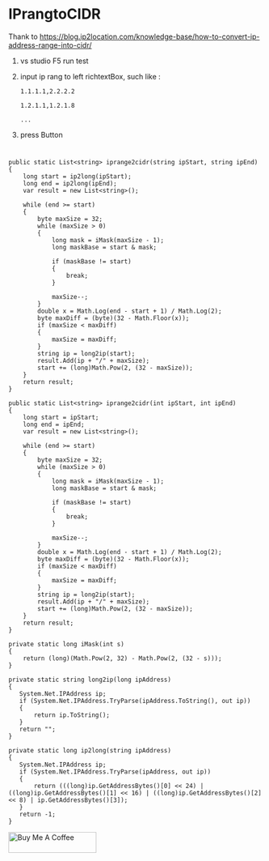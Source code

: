 # IPrangtoCIDR 
Thank to https://blog.ip2location.com/knowledge-base/how-to-convert-ip-address-range-into-cidr/

1. vs studio F5 run test
2. input ip rang to left richtextBox, such like :

   `1.1.1.1,2.2.2.2`
   
    `1.2.1.1,1.2.1.8`
    
    `...`
3. press Button
#

```
public static List<string> iprange2cidr(string ipStart, string ipEnd)
{
    long start = ip2long(ipStart);
    long end = ip2long(ipEnd);
    var result = new List<string>();
 
    while (end >= start)
    {
        byte maxSize = 32;
        while (maxSize > 0)
        {
            long mask = iMask(maxSize - 1);
            long maskBase = start & mask;
 
            if (maskBase != start)
            {
                break;
            }
 
            maxSize--;
        }
        double x = Math.Log(end - start + 1) / Math.Log(2);
        byte maxDiff = (byte)(32 - Math.Floor(x));
        if (maxSize < maxDiff)
        {
            maxSize = maxDiff;
        }
        string ip = long2ip(start);
        result.Add(ip + "/" + maxSize);
        start += (long)Math.Pow(2, (32 - maxSize));
    }
    return result;
}
```
``` 
public static List<string> iprange2cidr(int ipStart, int ipEnd)
{
    long start = ipStart;
    long end = ipEnd;
    var result = new List<string>();
 
    while (end >= start)
    {
        byte maxSize = 32;
        while (maxSize > 0)
        {
            long mask = iMask(maxSize - 1);
            long maskBase = start & mask;
 
            if (maskBase != start)
            {
                break;
            }
 
            maxSize--;
        }
        double x = Math.Log(end - start + 1) / Math.Log(2);
        byte maxDiff = (byte)(32 - Math.Floor(x));
        if (maxSize < maxDiff)
        {
            maxSize = maxDiff;
        }
        string ip = long2ip(start);
        result.Add(ip + "/" + maxSize);
        start += (long)Math.Pow(2, (32 - maxSize));
    }
    return result;
}

```
```
private static long iMask(int s)
{
    return (long)(Math.Pow(2, 32) - Math.Pow(2, (32 - s)));
}
 ```
 ```
private static string long2ip(long ipAddress)
{
    System.Net.IPAddress ip;
    if (System.Net.IPAddress.TryParse(ipAddress.ToString(), out ip))
    {
        return ip.ToString();
    }
    return "";
}
 ```
 ```
private static long ip2long(string ipAddress)
{
    System.Net.IPAddress ip;
    if (System.Net.IPAddress.TryParse(ipAddress, out ip))
    {
        return (((long)ip.GetAddressBytes()[0] << 24) | ((long)ip.GetAddressBytes()[1] << 16) | ((long)ip.GetAddressBytes()[2] << 8) | ip.GetAddressBytes()[3]);
    }
    return -1;
}
```



<a href="https://www.buymeacoffee.com/dustiarmorb" target="_blank"><img src="https://cdn.buymeacoffee.com/buttons/default-orange.png" alt="Buy Me A Coffee" height="41" width="174"></a>
